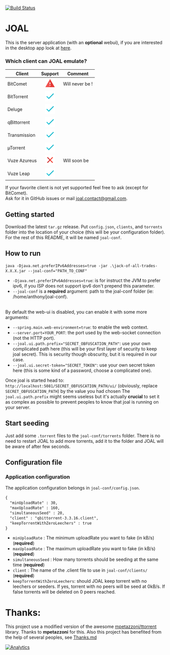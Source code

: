 [![Build Status](https://travis-ci.org/anthonyraymond/joal.svg?branch=master)](https://travis-ci.org/anthonyraymond/joal)

# JOAL
This is the server application (with an **optional** webui), if you are interested in the desktop app look at [here](https://github.com/anthonyraymond/joal-desktop).

### Which client can JOAL emulate?

| Client        | Support                       | Comment        |
| ------------- |:-----------------------------:|----------------|
| BitComet      | ![FUCK NO !][support-fuck_no] | Will never be !|
| BitTorrent    | ![Yes][support-yes]           |                |
| Deluge        | ![Yes][support-yes]           |                |
| qBittorrent   | ![Yes][support-yes]           |                |
| Transmission  | ![Yes][support-yes]           |                |
| µTorrent      | ![Yes][support-yes]           |                |
| Vuze Azureus  | ![Yes][support-no]            | Will soon be   |
| Vuze Leap     | ![Yes][support-yes]           |                |

If your favorite client is not yet supported feel free to ask (except for BitComet).<br/>
Ask for it in GitHub issues or mail <a href="mailto:joal.contact@gmail.com">joal.contact@gmail.com</a>.


[support-fuck_no]:readme-assets/warning.png
[support-no]:readme-assets/cross-mark.png
[support-yes]:readme-assets/check-mark.png

## Getting started
Download the latest `tar.gz` release.
Put `config.json`, `clients`, and `torrents` folder into the location of your choice (this will be your configuration folder). For the rest of this README, it will be named `joal-conf`.

## How to run

```
java -Djava.net.preferIPv6Addresses=true -jar .\jack-of-all-trades-X.X.X.jar --joal-conf="PATH_TO_CONF" 
```

- `-Djava.net.preferIPv6Addresses=true`: is for instruct the JVM to prefer ipv6, if you ISP does not support ipv6 don't prepend this parameter.
- `--joal-conf` is a **required** argument: path to the joal-conf folder (ie: /home/anthony/joal-conf).

<br />
By default the web-ui is disabled, you can enable it with some more arguments:

- `--spring.main.web-environment=true`: to enable the web context.
- `--server.port=YOUR_PORT`: the port used by the web-socket connection (not the HTTP port).
- `--joal.ui.path.prefix="SECRET_OBFUSCATION_PATH"`: use your own complicated path here (this will be your first layer of security to keep joal secret). This is security though obscurity, but it is required in our case.  
- `--joal.ui.secret-token="SECRET_TOKEN"`: use your own secret token here (this is some kind of a password, choose a complicated one).

Once joal is started head to: `http://localhost:5081/SECRET_OBFUSCATION_PATH/ui/` (obviously, replace `SECRET_OBFUSCATION_PATH`) by the value you had chosen
The `joal.ui.path.prefix` might seems useless but it's actually **crucial** to set it as complex as possible to prevent peoples to know that joal is running on your server.


## Start seeding
Just add some `.torrent` files to the `joal-conf/torrents` folder. There is no need to restart JOAL to add more torrents, add it to the folder and JOAL will be aware of after few seconds.

## Configuration file
### Application configuration
The application configuration belongs in `joal-conf/config.json`.

```
{
  "minUploadRate" : 30,
  "maxUploadRate" : 160,
  "simultaneousSeed" : 20,
  "client" : "qbittorrent-3.3.16.client",
  "keepTorrentWithZeroLeechers" : true
}
```
- `minUploadRate` : The minimum uploadRate you want to fake (in kB/s) (**required**)
- `maxUploadRate` : The maximum uploadRate you want to fake (in kB/s) (**required**)
- `simultaneousSeed` : How many torrents should be seeding at the same time (**required**)
- `client` : The name of the .client file to use in `joal-conf/clients/` (**required**)
- `keepTorrentWithZeroLeechers`: should JOAL keep torrent with no leechers or seeders. If yes, torrent with no peers will be seed at 0kB/s. If false torrents will be deleted on 0 peers reached.

# Thanks:
This project use a modified version of the awesome [mpetazzoni/ttorrent](http://mpetazzoni.github.com/ttorrent/) library. Thanks to **mpetazzoni** for this.
Also this project has benefited from the help of several peoples, see [Thanks.md](THANKS.md)

[![Analytics](https://ga-beacon.appspot.com/UA-97530761-1/joal/readme?pixel)](https://github.com/igrigorik/ga-beacon)
